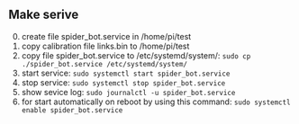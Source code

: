 Make serive
------------
0. create file spider_bot.service in /home/pi/test
1. copy calibration file links.bin to /home/pi/test
2. copy file spider_bot.service to /etc/systemd/system/: `sudo cp ./spider_bot.service /etc/systemd/system/` 
3. start service: `sudo systemctl start spider_bot.service`
4. stop service: `sudo systemctl stop spider_bot.service`
5. show sevice log: `sudo journalctl -u spider_bot.service`
6. for start automatically on reboot by using this command: `sudo systemctl enable spider_bot.service`